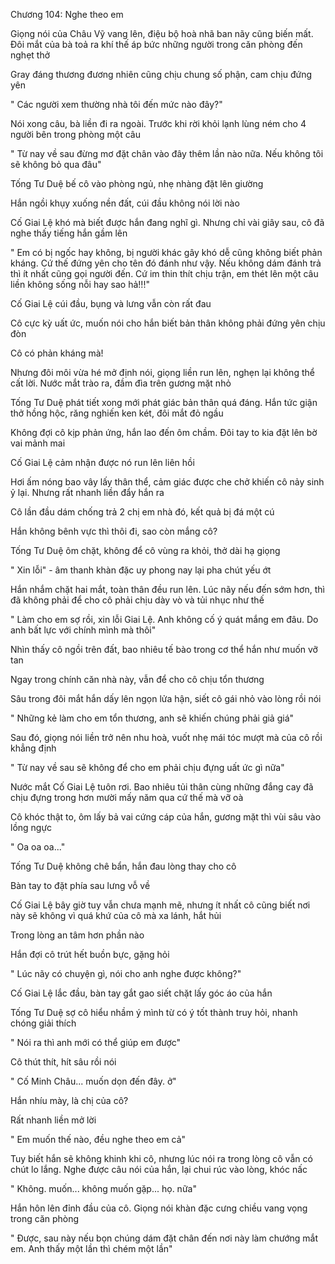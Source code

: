 




Chương 104: Nghe theo em

Giọng nói của Châu Vỹ vang lên, điệu bộ hoà nhã ban nãy cũng biến mất. Đôi mắt của bà toả ra khí thế áp bức những người trong căn phòng đến nghẹt thở

Gray đáng thương đương nhiên cũng chịu chung số phận, cam chịu đứng yên

" Các người xem thường nhà tôi đến mức nào đây?"

Nói xong câu, bà liền đi ra ngoài. Trước khi rời khỏi lạnh lùng ném cho 4 người bên trong phòng một câu

" Từ nay về sau đừng mơ đặt chân vào đây thêm lần nào nữa. Nếu không tôi sẽ không bỏ qua đâu"



Tống Tư Duệ bế cô vào phòng ngủ, nhẹ nhàng đặt lên giường

Hắn ngồi khụy xuống nền đất, cúi đầu không nói lời nào

Cố Giai Lệ khó mà biết được hắn đang nghĩ gì. Nhưng chỉ vài giây sau, cô đã nghe thấy tiếng hắn gầm lên

" Em có bị ngốc hay không, bị người khác gây khó dễ cũng không biết phản kháng. Cứ thế đứng yên cho tên đó đánh như vậy. Nếu không dám đánh trả thì ít nhất cũng gọi người đến. Cứ im thin thít chịu trận, em thét lên một câu liền không sống nỗi hay sao hả!!!"

Cố Giai Lệ cúi đầu, bụng và lưng vẫn còn rất đau

Cô cực kỳ uất ức, muốn nói cho hắn biết bản thân không phải đứng yên chịu đòn

Cô có phản kháng mà!

Nhưng đôi môi vừa hé mở định nói, giọng liền run lên, nghẹn lại không thể cất lời. Nước mắt trào ra, đầm đìa trên gương mặt nhỏ

Tống Tư Duệ phát tiết xong mới phát giác bản thân quá đáng. Hắn tức giận thở hồng hộc, răng nghiến ken két, đôi mắt đỏ ngầu

Không đợi cô kịp phản ứng, hắn lao đến ôm chầm. Đôi tay to kia đặt lên bờ vai mảnh mai

Cố Giai Lệ cảm nhận được nó run lên liên hồi

Hơi ấm nóng bao vây lấy thân thể, cảm giác được che chở khiến cô nảy sinh ỷ lại. Nhưng rất nhanh liền đẩy hắn ra

Cô lần đầu dám chống trả 2 chị em nhà đó, kết quả bị đá một cú

Hắn không bênh vực thì thôi đi, sao còn mắng cô?

Tống Tư Duệ ôm chặt, không để cô vùng ra khỏi, thở dài hạ giọng

" Xin lỗi" - âm thanh khàn đặc uy phong nay lại pha chút yếu ớt

Hắn nhắm chặt hai mắt, toàn thân đều run lên. Lúc nãy nếu đến sớm hơn, thì đã không phải để cho cô phải chịu dày vò và tủi nhục như thế

" Làm cho em sợ rồi, xin lỗi Giai Lệ. Anh không cố ý quát mắng em đâu. Do anh bất lực với chính mình mà thôi"

Nhìn thấy cô ngồi trên đất, bao nhiêu tế bào trong cơ thể hắn như muốn vỡ tan

Ngay trong chính căn nhà này, vẫn để cho cô chịu tổn thương

Sâu trong đôi mắt hắn dấy lên ngọn lửa hận, siết cô gái nhỏ vào lòng rồi nói

" Những kẻ làm cho em tổn thương, anh sẽ khiến chúng phải giả giá"

Sau đó, giọng nói liền trở nên nhu hoà, vuốt nhẹ mái tóc mượt mà của cô rồi khẳng định

" Từ nay về sau sẽ không để cho em phải chịu đựng uất ức gì nữa"

Nước mắt Cố Giai Lệ tuôn rơi. Bao nhiêu tủi thân cùng những đắng cay đã chịu đựng trong hơn mười mấy năm qua cứ thế mà vỡ oà

Cô khóc thật to, ôm lấy bả vai cứng cáp của hắn, gương mặt thì vùi sâu vào lồng ngực

" Oa oa oa..."

Tống Tư Duệ không chê bẩn, hắn đau lòng thay cho cô

Bàn tay to đặt phía sau lưng vỗ về

Cố Giai Lệ bây giờ tuy vẫn chưa mạnh mẽ, nhưng ít nhất cô cũng biết nơi này sẽ không vì quá khứ của cô mà xa lánh, hắt hủi

Trong lòng an tâm hơn phần nào

Hắn đợi cô trút hết buồn bực, gặng hỏi

" Lúc nãy có chuyện gì, nói cho anh nghe được không?"

Cố Giai Lệ lắc đầu, bàn tay gắt gao siết chặt lấy góc áo của hắn

Tống Tư Duệ sợ cô hiểu nhầm ý mình từ có ý tốt thành truy hỏi, nhanh chóng giải thích

" Nói ra thì anh mới có thể giúp em được"

Cô thút thít, hít sâu rồi nói

" Cố Minh Châu... muốn dọn đến đây. ở"

Hắn nhíu mày, là chị của cô?

Rất nhanh liền mở lời

" Em muốn thế nào, đều nghe theo em cả"

Tuy biết hắn sẽ không khinh khi cô, nhưng lúc nói ra trong lòng cô vẫn có chút lo lắng. Nghe được câu nói của hắn, lại chui rúc vào lòng, khóc nấc

" Không. muốn... không muốn gặp... họ. nữa"

Hắn hôn lên đỉnh đầu của cô. Giọng nói khàn đặc cưng chiều vang vọng trong căn phòng

" Được, sau này nếu bọn chúng dám đặt chân đến nơi này làm chướng mắt em. Anh thấy một lần thì chém một lần"




